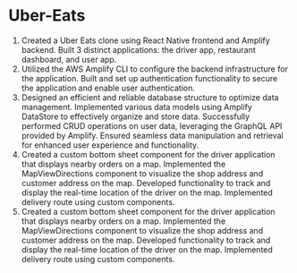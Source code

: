 # Uber-Eats
1. Created a Uber Eats clone using React Native frontend and Amplify backend. Built 3 distinct applications: the driver app, restaurant dashboard, and user app.
2. Utilized the AWS Amplify CLI to configure the backend infrastructure for the application. Built and set up authentication functionality to secure the application 
   and enable user authentication.
3. Designed an efficient and reliable database structure to optimize data management. Implemented various data models using Amplify DataStore to effectively organize 
   and store data. Successfully performed CRUD operations on user data, leveraging the GraphQL API provided by Amplify. Ensured seamless data manipulation and retrieval 
   for enhanced user experience and functionality.
4. Created a custom bottom sheet component for the driver application that displays nearby orders on a map. Implemented the MapViewDirections component to visualize 
   the shop address and customer address on the map. Developed functionality to track and display the real-time location of the driver on the map. Implemented 
   delivery route using custom components.
5. Created a custom bottom sheet component for the driver application that displays nearby orders on a map. Implemented the MapViewDirections component to visualize 
   the shop address and customer address on the map. Developed functionality to track and display the real-time location of the driver on the map. Implemented 
   delivery route using custom components.
